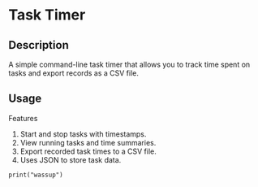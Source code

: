 # Task Timer

## Description
A simple command-line task timer that allows you to track time spent on tasks and export records as a CSV file. 

## Usage
Features
1) Start and stop tasks with timestamps.
2) View running tasks and time summaries.
3) Export recorded task times to a CSV file.
4) Uses JSON to store task data.

```
print("wassup")
```

